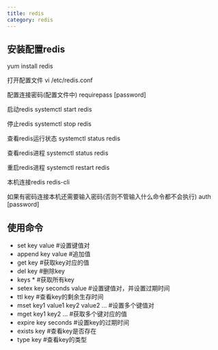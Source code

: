 ```yaml
---
title: redis
category: redis
---
```



## 安装配置redis
yum install redis  

打开配置文件
vi /etc/redis.conf

配置连接密码(配置文件中)
requirepass [password]

启动redis
systemctl start redis  

停止redis
systemctl stop redis   

查看redis运行状态
systemctl status redis

查看redis进程
systemctl status redis

重启redis进程
systemctl restart redis

本机连接redis
redis-cli

如果有密码连接本机还需要输入密码(否则不管输入什么命令都不会执行)
auth [password]

## 使用命令

* set key value #设置键值对
* append key value #追加值
* get key #获取key对应的值
* del key #删除key
* keys * #获取所有key
* setex key seconds value #设置键值对，并设置过期时间
* ttl key #查看key的剩余生存时间
* mset key1 value1 key2 value2 ... #设置多个键值对
* mget key1 key2 ... #获取多个键对应的值
* expire key seconds #设置key的过期时间
* exists key #查看key是否存在
* type key #查看key的类型